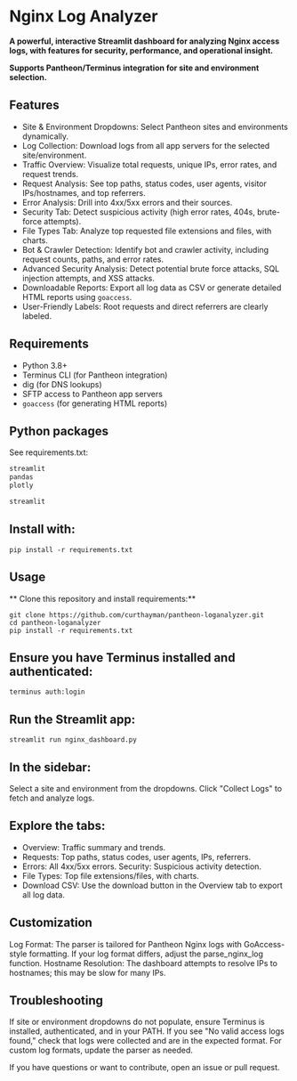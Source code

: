 # Nginx Log Analyzer

**A powerful, interactive Streamlit dashboard for analyzing Nginx access logs, with features for security, performance, and operational insight.**

**Supports Pantheon/Terminus integration for site and environment selection.**

## Features
- Site & Environment Dropdowns: Select Pantheon sites and environments dynamically.
- Log Collection: Download logs from all app servers for the selected site/environment.
- Traffic Overview: Visualize total requests, unique IPs, error rates, and request trends.
- Request Analysis: See top paths, status codes, user agents, visitor IPs/hostnames, and top referrers.
- Error Analysis: Drill into 4xx/5xx errors and their sources.
- Security Tab: Detect suspicious activity (high error rates, 404s, brute-force attempts).
- File Types Tab: Analyze top requested file extensions and files, with charts.
- Bot & Crawler Detection: Identify bot and crawler activity, including request counts, paths, and error rates.
- Advanced Security Analysis: Detect potential brute force attacks, SQL injection attempts, and XSS attacks.
- Downloadable Reports: Export all log data as CSV or generate detailed HTML reports using `goaccess`.
- User-Friendly Labels: Root requests and direct referrers are clearly labeled.

## Requirements
- Python 3.8+
- Terminus CLI (for Pantheon integration)
- dig (for DNS lookups)
- SFTP access to Pantheon app servers
- `goaccess` (for generating HTML reports)

## Python packages
See requirements.txt:
```bash
streamlit
pandas
plotly

streamlit
```
## Install with:
```
pip install -r requirements.txt
```
## Usage
** Clone this repository and install requirements:**
```
git clone https://github.com/curthayman/pantheon-loganalyzer.git
cd pantheon-loganalyzer
pip install -r requirements.txt
```
## Ensure you have Terminus installed and authenticated:

```
terminus auth:login
```
## Run the Streamlit app:
```
streamlit run nginx_dashboard.py
```
## In the sidebar:

Select a site and environment from the dropdowns.
Click "Collect Logs" to fetch and analyze logs.

## Explore the tabs:

- Overview: Traffic summary and trends.
- Requests: Top paths, status codes, user agents, IPs, referrers.
- Errors: All 4xx/5xx errors.
Security: Suspicious activity detection.
- File Types: Top file extensions/files, with charts.
- Download CSV: Use the download button in the Overview tab to export all log data.

## Customization
Log Format: The parser is tailored for Pantheon Nginx logs with GoAccess-style formatting. If your log format differs, adjust the parse_nginx_log function.
Hostname Resolution: The dashboard attempts to resolve IPs to hostnames; this may be slow for many IPs.
## Troubleshooting
If site or environment dropdowns do not populate, ensure Terminus is installed, authenticated, and in your PATH.
If you see "No valid access logs found," check that logs were collected and are in the expected format.
For custom log formats, update the parser as needed.

If you have questions or want to contribute, open an issue or pull request.
